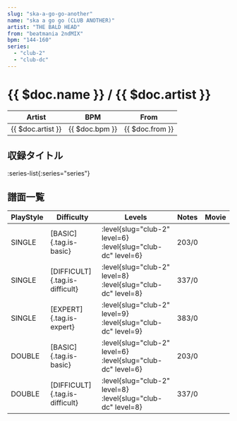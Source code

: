 ```yaml
---
slug: "ska-a-go-go-another"
name: "ska a go go (CLUB ANOTHER)"
artist: "THE BALD HEAD"
from: "beatmania 2ndMIX"
bpm: "144-160"
series:
  - "club-2"
  - "club-dc"
---
```


# {{ $doc.name }} / {{ $doc.artist }}

|Artist|BPM|From|
|------|---|----|
|{{ $doc.artist }}|{{ $doc.bpm }}|{{ $doc.from }}|

## 収録タイトル

:series-list{:series="series"}

## 譜面一覧

|PlayStyle|Difficulty|Levels|Notes|Movie|
|---------|----------|------|-----|-----|
|SINGLE|[BASIC]{.tag.is-basic}|:level{slug="club-2" level=6} :level{slug="club-dc" level=6}|203/0||
|SINGLE|[DIFFICULT]{.tag.is-difficult}|:level{slug="club-2" level=8} :level{slug="club-dc" level=8}|337/0||
|SINGLE|[EXPERT]{.tag.is-expert}|:level{slug="club-2" level=9} :level{slug="club-dc" level=9}|383/0||
|DOUBLE|[BASIC]{.tag.is-basic}|:level{slug="club-2" level=6} :level{slug="club-dc" level=6}|203/0||
|DOUBLE|[DIFFICULT]{.tag.is-difficult}|:level{slug="club-2" level=8} :level{slug="club-dc" level=8}|337/0||
